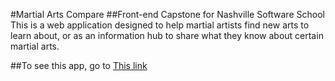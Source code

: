 #Martial Arts Compare
##Front-end Capstone for Nashville Software School
This is a web application designed to help martial artists find new arts to learn about, or as an information hub to share what they know about certain martial arts.

##To see this app, go to <a href="https://ma-compare.firebaseapp.com/#/">This link</a>
